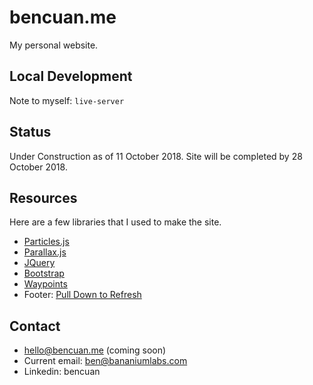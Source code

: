 # bencuan.me
My personal website.

## Local Development
Note to myself: `live-server`

## Status
 Under Construction as of 11 October 2018. Site will be completed by 28 October 2018.

## Resources
Here are a few libraries that I used to make the site.
 - [Particles.js](https://vincentgarreau.com/particles.js/)
 - [Parallax.js](http://matthew.wagerfield.com/parallax/)
 - [JQuery](https://jquery.com)
 - [Bootstrap](https://getbootstrap.com)
 - [Waypoints](http://imakewebthings.com/waypoints/)
 - Footer: [Pull Down to Refresh](https://codepen.io/suez/pen/oXLroX)
 
## Contact 

 - hello@bencuan.me (coming soon)
 - Current email: ben@bananiumlabs.com
 - Linkedin: bencuan
